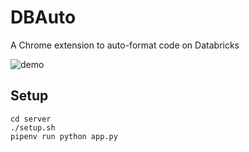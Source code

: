 # DBAuto

A Chrome extension to auto-format code on Databricks

![demo](https://user-images.githubusercontent.com/17039389/64061674-01ebf380-cc19-11e9-96e3-80ab8093fcfc.gif)

## Setup

```console
cd server
./setup.sh
pipenv run python app.py
```
